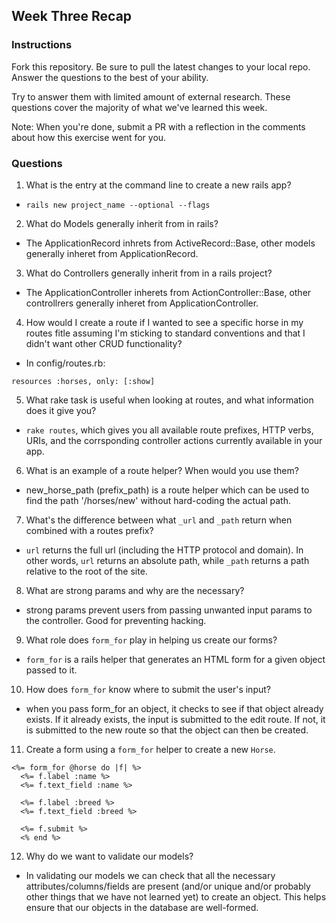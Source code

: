 ## Week Three Recap

### Instructions
Fork this repository. Be sure to pull the latest changes to your local repo. Answer the questions to the best of your ability.

Try to answer them with limited amount of external research. These questions cover the majority of what we've learned this week.

Note: When you're done, submit a PR with a reflection in the comments about how this exercise went for you.

### Questions

1. What is the entry at the command line to create a new rails app?
 - `rails new project_name --optional --flags`  
2. What do Models generally inherit from in rails?
 - The ApplicationRecord inhrets from ActiveRecord::Base, other models generally inheret from ApplicationRecord.
3. What do Controllers generally inherit from in a rails project?
 - The ApplicationController inherets from ActionController::Base, other controllrers generally inheret from ApplicationController. 
4. How would I create a route if I wanted to see a specific horse in my routes fitle assuming I'm sticking to standard conventions and that I didn't want other CRUD functionality?
 - In config/routes.rb:
 ```
 resources :horses, only: [:show]
 ```

5. What rake task is useful when looking at routes, and what information does it give you?
 - `rake routes`, which gives you all available route prefixes, HTTP verbs, URIs, and the corrsponding controller actions currently available in your app.
6. What is an example of a route helper? When would you use them?
 - new_horse_path (prefix_path) is a route helper which can be used to find the path '/horses/new' without hard-coding the actual path.
7. What's the difference between what `_url` and `_path` return when combined with a routes prefix?
 - `url` returns the full url (including the HTTP protocol and domain). In other words, `url` returns an absolute path, while `_path` returns a path relative to the root of the site.
8. What are strong params and why are the necessary?
 - strong params prevent users from passing unwanted input params to the controller. Good for preventing hacking.
9. What role does `form_for` play in helping us create our forms?
 - `form_for` is a rails helper that generates an HTML form for a given object passed to it.
10. How does `form_for` know where to submit the user's input?
 - when you pass form_for an object, it checks to see if that object already exists. If it already exists, the input is submitted to the edit route. If not, it is submitted to the new route so that the object can then be created.
11. Create a form using a `form_for` helper to create a new `Horse`. 

```
<%= form_for @horse do |f| %>
  <%= f.label :name %>
  <%= f.text_field :name %>

  <%= f.label :breed %>
  <%= f.text_field :breed %>

  <%= f.submit %>
  <% end %>
  ```
  
12. Why do we want to validate our models?
 - In validating our models we can check that all the necessary attributes/columns/fields are present (and/or unique and/or probably other things that we have not learned yet) to create an object. This helps ensure that our objects in the database are well-formed. 
